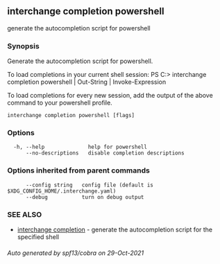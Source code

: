 ## interchange completion powershell

generate the autocompletion script for powershell

### Synopsis


Generate the autocompletion script for powershell.

To load completions in your current shell session:
PS C:\> interchange completion powershell | Out-String | Invoke-Expression

To load completions for every new session, add the output of the above command
to your powershell profile.


```
interchange completion powershell [flags]
```

### Options

```
  -h, --help              help for powershell
      --no-descriptions   disable completion descriptions
```

### Options inherited from parent commands

```
      --config string   config file (default is $XDG_CONFIG_HOME/.interchange.yaml)
      --debug           turn on debug output
```

### SEE ALSO

* [interchange completion](interchange_completion.md)	 - generate the autocompletion script for the specified shell

###### Auto generated by spf13/cobra on 29-Oct-2021
